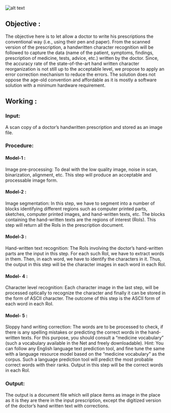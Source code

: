 ![alt text](https://cdn.discordapp.com/attachments/801879108622745611/1027842736927277136/Blank_diagram.png)

## Objective :
The objective here is to let allow a doctor to write his prescriptions the conventional way (i.e., using their pen and paper). From the scanned version of the prescription, a handwritten character recognition will be followed to capture the data (name of the patient, symptoms, findings, prescription of medicine, tests, advice, etc.) written by the doctor. Since,   the accuracy rate of the state-of-the-art hand written character reorganization is not still up to the acceptable level, we propose to apply an error correction mechanism to reduce the errors. The solution does not oppose the age-old convention and affordable as it is mostly a software solution with a minimum hardware requirement.

## Working :

### Input: 
A scan copy of a doctor’s handwritten prescription and stored as an image file.

### Procedure:

#### Model-1 : 
Image pre-processing: To deal with the low quality image, noise in scan, binarization, alignment, etc. This step will produce an acceptable and processable image form.

#### Model-2 : 
Image segmentation: In this step, we have to segment into a number of blocks identifying different regions such as computer printed parts, sketches, computer printed images, and hand-written texts, etc.  The blocks containing the hand-written texts are the regions of interest (RoIs). This step will return all the RoIs in the prescription document.  

#### Model-3 : 
Hand-written text recognition: The RoIs involving the doctor’s hand-written parts are the input in this step. For each such RoI, we have to extract words in them. Then, in each word, we have to identify the characters in it.  Thus, the output in this step will be the character images in each word in each RoI.

#### Model- 4 :  
Character level recognition: Each character image in the last step, will be processed optically to recognize the character and finally it can be stored in the form of ASCII character. The outcome of this step is the ASCII form of each word in each RoI.

#### Model- 5 : 
Sloppy hand writing correction: The words are to be processed to check, if there is any spelling mistakes or predicting the correct words in the hand-written texts.  For this purpose, you should consult a “medicine vocabulary” (such a vocabulary available in the Net and freely downloadable).  Hint: You can follow any English language text prediction tool, and fine tune the same with a language resource model based on the “medicine vocabulary” as the corpus. Such a language prediction tool will predict the most probable correct words with their ranks. Output in this step will be the correct words in each RoI.

### Output: 
The output is a document file which will place items as image in the place as it is they are there in the input prescription, except the digitized version of the doctor’s hand written text with corrections.
